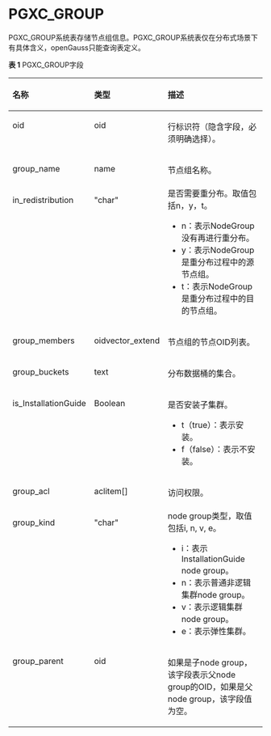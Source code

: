 # PGXC\_GROUP<a name="ZH-CN_TOPIC_0000001198052321"></a>

PGXC\_GROUP系统表存储节点组信息。PGXC\_GROUP系统表仅在分布式场景下有具体含义，openGauss只能查询表定义。

**表 1**  PGXC\_GROUP字段

<a name="zh-cn_topic_0059778124_t542841527d4f469c9e4897639129edbb"></a>
<table><thead align="left"><tr id="zh-cn_topic_0059778124_r1b683689989e4b9398d12ad560cfe383"><th class="cellrowborder" valign="top" width="20.419999999999998%" id="mcps1.2.4.1.1"><p id="zh-cn_topic_0059778124_a7eb144b95e7b448b8d67c6dcb9e2f648"><a name="zh-cn_topic_0059778124_a7eb144b95e7b448b8d67c6dcb9e2f648"></a><a name="zh-cn_topic_0059778124_a7eb144b95e7b448b8d67c6dcb9e2f648"></a>名称</p>
</th>
<th class="cellrowborder" valign="top" width="19.12%" id="mcps1.2.4.1.2"><p id="zh-cn_topic_0059778124_a9caf5cb7fad44a3f91722ddee9e081ca"><a name="zh-cn_topic_0059778124_a9caf5cb7fad44a3f91722ddee9e081ca"></a><a name="zh-cn_topic_0059778124_a9caf5cb7fad44a3f91722ddee9e081ca"></a>类型</p>
</th>
<th class="cellrowborder" valign="top" width="60.46%" id="mcps1.2.4.1.3"><p id="zh-cn_topic_0059778124_ab57314460c814a42a855e71a5abe426c"><a name="zh-cn_topic_0059778124_ab57314460c814a42a855e71a5abe426c"></a><a name="zh-cn_topic_0059778124_ab57314460c814a42a855e71a5abe426c"></a>描述</p>
</th>
</tr>
</thead>
<tbody><tr id="row18243165635114"><td class="cellrowborder" valign="top" width="20.419999999999998%" headers="mcps1.2.4.1.1 "><p id="p192435564513"><a name="p192435564513"></a><a name="p192435564513"></a>oid</p>
</td>
<td class="cellrowborder" valign="top" width="19.12%" headers="mcps1.2.4.1.2 "><p id="p17243056135120"><a name="p17243056135120"></a><a name="p17243056135120"></a>oid</p>
</td>
<td class="cellrowborder" valign="top" width="60.46%" headers="mcps1.2.4.1.3 "><p id="p524325645114"><a name="p524325645114"></a><a name="p524325645114"></a>行标识符（隐含字段，必须明确选择）。</p>
</td>
</tr>
<tr id="zh-cn_topic_0059778124_r0deedeff29764b52a01fe3e09194f1fa"><td class="cellrowborder" valign="top" width="20.419999999999998%" headers="mcps1.2.4.1.1 "><p id="zh-cn_topic_0059778124_a7dd0072aaa6f448b9c08c04a1907b7f5"><a name="zh-cn_topic_0059778124_a7dd0072aaa6f448b9c08c04a1907b7f5"></a><a name="zh-cn_topic_0059778124_a7dd0072aaa6f448b9c08c04a1907b7f5"></a>group_name</p>
</td>
<td class="cellrowborder" valign="top" width="19.12%" headers="mcps1.2.4.1.2 "><p id="zh-cn_topic_0059778124_a31af0c9d2cad49968bb8313db7e33248"><a name="zh-cn_topic_0059778124_a31af0c9d2cad49968bb8313db7e33248"></a><a name="zh-cn_topic_0059778124_a31af0c9d2cad49968bb8313db7e33248"></a>name</p>
</td>
<td class="cellrowborder" valign="top" width="60.46%" headers="mcps1.2.4.1.3 "><p id="zh-cn_topic_0059778124_a77595a5a8a714f02ba38502240a0e3e7"><a name="zh-cn_topic_0059778124_a77595a5a8a714f02ba38502240a0e3e7"></a><a name="zh-cn_topic_0059778124_a77595a5a8a714f02ba38502240a0e3e7"></a>节点组名称。</p>
</td>
</tr>
<tr id="zh-cn_topic_0059778124_r94ec9f39604c4f75b55329512f9df362"><td class="cellrowborder" valign="top" width="20.419999999999998%" headers="mcps1.2.4.1.1 "><p id="zh-cn_topic_0059778124_a68912dee88db426681ae7deacd075f1d"><a name="zh-cn_topic_0059778124_a68912dee88db426681ae7deacd075f1d"></a><a name="zh-cn_topic_0059778124_a68912dee88db426681ae7deacd075f1d"></a>in_redistribution</p>
</td>
<td class="cellrowborder" valign="top" width="19.12%" headers="mcps1.2.4.1.2 "><p id="zh-cn_topic_0059778124_a76edc60dabb44b539b96f3d8381e3266"><a name="zh-cn_topic_0059778124_a76edc60dabb44b539b96f3d8381e3266"></a><a name="zh-cn_topic_0059778124_a76edc60dabb44b539b96f3d8381e3266"></a>"char"</p>
</td>
<td class="cellrowborder" valign="top" width="60.46%" headers="mcps1.2.4.1.3 "><div class="p" id="p31791216459"><a name="p31791216459"></a><a name="p31791216459"></a>是否需要重分布。取值包括n，y，t。<a name="ul18285112624511"></a><a name="ul18285112624511"></a><ul id="ul18285112624511"><li>n：表示NodeGroup没有再进行重分布。</li><li>y：表示NodeGroup是重分布过程中的源节点组。</li><li>t：表示NodeGroup是重分布过程中的目的节点组。</li></ul>
</div>
</td>
</tr>
<tr id="zh-cn_topic_0059778124_r724256ff54e94809891f6ffdfbe2f2f2"><td class="cellrowborder" valign="top" width="20.419999999999998%" headers="mcps1.2.4.1.1 "><p id="zh-cn_topic_0059778124_a57564f9c05f4483584d3fe741527a1ac"><a name="zh-cn_topic_0059778124_a57564f9c05f4483584d3fe741527a1ac"></a><a name="zh-cn_topic_0059778124_a57564f9c05f4483584d3fe741527a1ac"></a>group_members</p>
</td>
<td class="cellrowborder" valign="top" width="19.12%" headers="mcps1.2.4.1.2 "><p id="zh-cn_topic_0059778124_a31d43e3ffd62480fa3ce275b190f568a"><a name="zh-cn_topic_0059778124_a31d43e3ffd62480fa3ce275b190f568a"></a><a name="zh-cn_topic_0059778124_a31d43e3ffd62480fa3ce275b190f568a"></a>oidvector_extend</p>
</td>
<td class="cellrowborder" valign="top" width="60.46%" headers="mcps1.2.4.1.3 "><p id="zh-cn_topic_0059778124_a039f90ab23cd4e599ca750694bde7fb3"><a name="zh-cn_topic_0059778124_a039f90ab23cd4e599ca750694bde7fb3"></a><a name="zh-cn_topic_0059778124_a039f90ab23cd4e599ca750694bde7fb3"></a>节点组的节点OID列表。</p>
</td>
</tr>
<tr id="zh-cn_topic_0059778124_ra238160ee1104e9cb764aba93206752e"><td class="cellrowborder" valign="top" width="20.419999999999998%" headers="mcps1.2.4.1.1 "><p id="zh-cn_topic_0059778124_ac0fadc50ad2747c29289b26606b872a4"><a name="zh-cn_topic_0059778124_ac0fadc50ad2747c29289b26606b872a4"></a><a name="zh-cn_topic_0059778124_ac0fadc50ad2747c29289b26606b872a4"></a>group_buckets</p>
</td>
<td class="cellrowborder" valign="top" width="19.12%" headers="mcps1.2.4.1.2 "><p id="zh-cn_topic_0059778124_a8e22c22ccb7a4f04ad474b9ba9fc65cc"><a name="zh-cn_topic_0059778124_a8e22c22ccb7a4f04ad474b9ba9fc65cc"></a><a name="zh-cn_topic_0059778124_a8e22c22ccb7a4f04ad474b9ba9fc65cc"></a>text</p>
</td>
<td class="cellrowborder" valign="top" width="60.46%" headers="mcps1.2.4.1.3 "><p id="zh-cn_topic_0059778124_a65f655bd6083442a98d76cb583e8190e"><a name="zh-cn_topic_0059778124_a65f655bd6083442a98d76cb583e8190e"></a><a name="zh-cn_topic_0059778124_a65f655bd6083442a98d76cb583e8190e"></a>分布数据桶的集合。</p>
</td>
</tr>
<tr id="row204781949282"><td class="cellrowborder" valign="top" width="20.419999999999998%" headers="mcps1.2.4.1.1 "><p id="p194796491814"><a name="p194796491814"></a><a name="p194796491814"></a>is_InstallationGuide</p>
</td>
<td class="cellrowborder" valign="top" width="19.12%" headers="mcps1.2.4.1.2 "><p id="p3479124915820"><a name="p3479124915820"></a><a name="p3479124915820"></a><span id="text442111002917"><a name="text442111002917"></a><a name="text442111002917"></a>Boolean</span></p>
</td>
<td class="cellrowborder" valign="top" width="60.46%" headers="mcps1.2.4.1.3 "><p id="p204793499820"><a name="p204793499820"></a><a name="p204793499820"></a>是否安装子集群。</p>
<a name="ul12255125141612"></a><a name="ul12255125141612"></a><ul id="ul12255125141612"><li>t（true）：表示安装。</li><li>f（false）：表示不安装。</li></ul>
</td>
</tr>
<tr id="row14389195612816"><td class="cellrowborder" valign="top" width="20.419999999999998%" headers="mcps1.2.4.1.1 "><p id="p53905561187"><a name="p53905561187"></a><a name="p53905561187"></a>group_acl</p>
</td>
<td class="cellrowborder" valign="top" width="19.12%" headers="mcps1.2.4.1.2 "><p id="p1239019567817"><a name="p1239019567817"></a><a name="p1239019567817"></a>aclitem[]</p>
</td>
<td class="cellrowborder" valign="top" width="60.46%" headers="mcps1.2.4.1.3 "><p id="p14390856089"><a name="p14390856089"></a><a name="p14390856089"></a>访问权限。</p>
</td>
</tr>
<tr id="row3574632132718"><td class="cellrowborder" valign="top" width="20.419999999999998%" headers="mcps1.2.4.1.1 "><p id="p657423282719"><a name="p657423282719"></a><a name="p657423282719"></a>group_kind</p>
</td>
<td class="cellrowborder" valign="top" width="19.12%" headers="mcps1.2.4.1.2 "><p id="p10574163220276"><a name="p10574163220276"></a><a name="p10574163220276"></a>"char"</p>
</td>
<td class="cellrowborder" valign="top" width="60.46%" headers="mcps1.2.4.1.3 "><div class="p" id="p983814616462"><a name="p983814616462"></a><a name="p983814616462"></a>node group类型，取值包括i, n, v, e。<a name="ul15558135019461"></a><a name="ul15558135019461"></a><ul id="ul15558135019461"><li>i：表示InstallationGuide node group。</li><li>n：表示普通非逻辑集群node group。</li><li>v：表示逻辑集群node group。</li><li>e：表示弹性集群。</li></ul>
</div>
</td>
</tr>
<tr id="row13337218258"><td class="cellrowborder" valign="top" width="20.419999999999998%" headers="mcps1.2.4.1.1 "><p id="p73336219251"><a name="p73336219251"></a><a name="p73336219251"></a>group_parent</p>
</td>
<td class="cellrowborder" valign="top" width="19.12%" headers="mcps1.2.4.1.2 "><p id="p16333221102517"><a name="p16333221102517"></a><a name="p16333221102517"></a>oid</p>
</td>
<td class="cellrowborder" valign="top" width="60.46%" headers="mcps1.2.4.1.3 "><p id="p133315211259"><a name="p133315211259"></a><a name="p133315211259"></a>如果是子node group，该字段表示父node group的OID，如果是父node group，该字段值为空。</p>
</td>
</tr>
</tbody>
</table>

